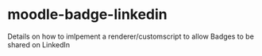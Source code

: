 # moodle-badge-linkedin
Details on how to imlpement a renderer/customscript to allow Badges to be shared on LinkedIn

